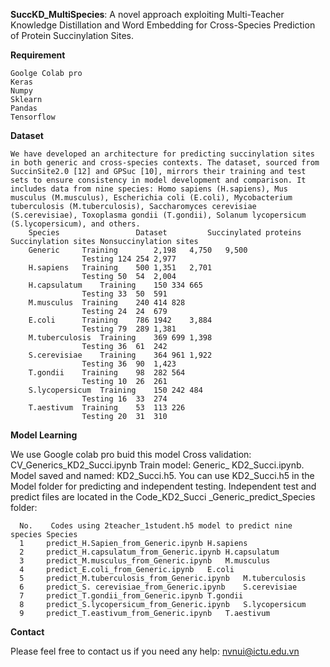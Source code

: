 **SuccKD_MultiSpecies**: A novel approach exploiting Multi-Teacher Knowledge Distillation and Word Embedding for Cross-Species Prediction of Protein Succinylation Sites.

**Requirement**

    Goolge Colab pro
    Keras
    Numpy
    Sklearn
    Pandas
    Tensorflow

**Dataset**

    We have developed an architecture for predicting succinylation sites in both generic and cross-species contexts. The dataset, sourced from SuccinSite2.0 [12] and GPSuc [10], mirrors their training and test sets to ensure consistency in model development and comparison. It includes data from nine species: Homo sapiens (H.sapiens), Mus musculus (M.musculus), Escherichia coli (E.coli), Mycobacterium tuberculosis (M.tuberculosis), Saccharomyces cerevisiae (S.cerevisiae), Toxoplasma gondii (T.gondii), Solanum lycopersicum (S.lycopersicum), and others.
        Species	                Dataset	        Succinylated proteins	Succinylation sites	Nonsuccinylation sites
        Generic	    Training	    2,198	4,750	9,500
        	        Testing	124	254	2,977
        H.sapiens	Training	500	1,351	2,701
        	        Testing	50	54	2,004
        H.capsulatum	Training	150	334	665
        	        Testing	33	50	591
        M.musculus	Training	240	414	828
        	        Testing	24	24	679
        E.coli	    Training	786	1942	3,884
        	        Testing	79	289	1,381
        M.tuberculosis	Training	369	699	1,398
        	        Testing	36	61	242
        S.cerevisiae	Training	364	961	1,922
        	        Testing	36	90	1,423
        T.gondii	Training	98	282	564
        	        Testing	10	26	261
        S.lycopersicum	Training	150	242	484
        	        Testing	16	33	274
        T.aestivum	Training	53	113	226
        	        Testing	20	31	310

**Model Learning**

  We use Google colab pro buid this model
      Cross validation: CV_Generics_KD2_Succi.ipynb
      Train model: Generic_ KD2_Succi.ipynb. 
  Model saved and named: KD2_Succi.h5. You can use KD2_Succi.h5 in the Model folder for predicting and independent testing.
  Independent test and predict files are located in the Code_KD2_Succi _Generic_predict_Species folder:

      No.	 Codes using 2teacher_1student.h5 model to predict nine species	Species
      1	    predict_H.Sapien_from_Generic.ipynb	H.sapiens
      2	    predict_H.capsulatum_from_Generic.ipynb	H.capsulatum
      3	    predict_M.musculus_from_Generic.ipynb	M.musculus
      4	    predict_E.coli_from_Generic.ipynb	E.coli
      5	    predict_M.tuberculosis_from_Generic.ipynb	M.tuberculosis
      6	    predict_S. cerevisiae_from_Generic.ipynb	S.cerevisiae
      7	    predict_T.gondii_from_Generic.ipynb	T.gondii
      8	    predict_S.lycopersicum_from_Generic.ipynb	S.lycopersicum
      9	    predict_T.eastivum_from_Generic.ipynb	T.aestivum

**Contact**

Please feel free to contact us if you need any help: nvnui@ictu.edu.vn

